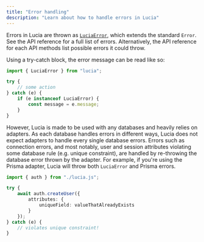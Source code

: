 ```yaml
---
title: "Error handling"
description: "Learn about how to handle errors in Lucia"
---
```


Errors in Lucia are thrown as [`LuciaError`](/reference/lucia/main#luciaerror), which extends the standard `Error`. See the API reference for a full list of errors. Alternatively, the API reference for each API methods list possible errors it could throw.

Using a try-catch block, the error message can be read like so:

```ts
import { LuciaError } from "lucia";

try {
	// some action
} catch (e) {
	if (e instanceof LuciaError) {
		const message = e.message;
	}
}
```

However, Lucia is made to be used with any databases and heavily relies on adapters. As each database handles errors in different ways, Lucia does not expect adapters to handle every single database errors. Errors such as connection errors, and most notably, user and session attributes violating some database rule (e.g. unique constraint), are handled by re-throwing the database error thrown by the adapter. For example, if you're using the Prisma adapter, Lucia will throw both `LuciaError` and Prisma errors.

```ts
import { auth } from "./lucia.js";

try {
	await auth.createUser({
		attributes: {
			uniqueField: valueThatAlreadyExists
		}
	});
} catch (e) {
	// violates unique constraint!
}
```
